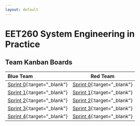 ```yaml
---
layout: default
---
```


# EET260 System Engineering in Practice

## Team Kanban Boards

| Blue Team      | Red Team     | 
| :------------- | :----------: |
|  [Sprint 0](https://trello.com/b/Qddf0TNq){:target="_blank"}      | [Sprint 0](https://trello.com/b/29Xz63yo){:target="_blank"}     |
|  [Sprint 1](https://trello.com/b/BY0AhscZ){:target="_blank"}      | [Sprint 1](https://trello.com/b/fose5cpr){:target="_blank"}     |
|  [Sprint 2](https://trello.com/b/7iBr6a7x){:target="_blank"}      | [Sprint 2](https://trello.com/b/PGkOeUvp){:target="_blank"}     |
|  [Sprint 3](https://trello.com/b/lVH1fnwU){:target="_blank"}      | [Sprint 3](https://trello.com/b/mKUM0PXM){:target="_blank"}     |
|  [Sprint 4](https://trello.com/b/HMZF90uR){:target="_blank"}      | [Sprint 4](https://trello.com/b/3lOKfuvx){:target="_blank"}     |